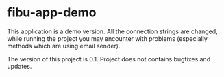 # fibu-app-demo
This application is a demo version. All the connection strings are changed, while running the project you may encounter with problems (especially methods which are using email sender).

The version of this project is 0.1. Project does not contains bugfixes and updates.

